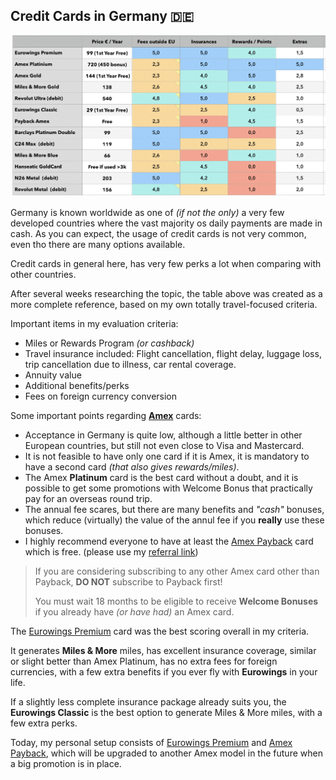 ## Credit Cards in Germany 🇩🇪

<img alt="credit cards scoring table" src="../images/credit-card-ratings.jpg"/>

Germany is known worldwide as one of _(if not the only)_ a very few developed countries where the vast majority os daily payments are made in cash.
As you can expect, the usage of credit cards is not very common, even tho there are many options available.

Credit cards in general here, has very few perks a lot when comparing with other countries.

After several weeks researching the topic, the table above was created as a more complete reference, based on
my own totally travel-focused criteria.

Important items in my evaluation criteria:

- Miles or Rewards Program _(or cashback)_
- Travel insurance included: Flight cancellation, flight delay, luggage loss, trip cancellation due to illness, car rental coverage.
- Annuity value
- Additional benefits/perks
- Fees on foreign currency conversion

Some important points regarding **[Amex](https://americanexpress.com/de-de/referral/lUIZGzN8h?XLINK=MYCP)** cards:

- Acceptance in Germany is quite low, although a little better in other European countries, but still not even close to Visa and Mastercard.
- It is not feasible to have only one card if it is Amex, it is mandatory to have a second card _(that also gives rewards/miles)_.
- The Amex **Platinum** card is the best card without a doubt, and it is possible to get some promotions with Welcome Bonus that practically pay for an overseas round trip.
- The annual fee scares, but there are many benefits and _"cash"_ bonuses, which reduce (virtually) the value of the annul fee if you **really** use these bonuses.
- I highly recommend everyone to have at least the [Amex Payback](https://americanexpress.com/de-de/referral/lUIZGzN8h?XLINK=MYCP) card which is free. (please use my [referral link](https://americanexpress.com/de-de/referral/lUIZGzN8h?XLINK=MYCP))

> If you are considering subscribing to any other Amex card other than Payback, **DO NOT** subscribe to Payback first!
>
> You must wait 18 months to be eligible to receive **Welcome Bonuses** if you already have _(or have had)_ an Amex card.


The [Eurowings Premium](https://www.barclays.de/kreditkarten/eurowings-premium/) card was the best scoring overall in my criteria.

It generates **Miles & More** miles, has excellent insurance coverage, similar or slight better than Amex Platinum, has no extra fees for foreign currencies,
with a few extra benefits if you ever fly with **Eurowings** in your life.

If a slightly less complete insurance package already suits you, the **Eurowings Classic** is the best option to generate Miles & More miles, with a few extra perks.

Today, my personal setup consists of [Eurowings Premium](https://www.barclays.de/kreditkarten/eurowings-premium/) and
[Amex Payback](https://americanexpress.com/de-de/referral/lUIZGzN8h?XLINK=MYCP), which will be upgraded to another Amex model in the future when a big promotion is in place.
